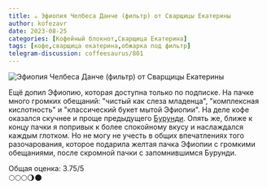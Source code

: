 ```yaml
---
title: ☕️ Эфиопия Челбеса Данче (фильтр) от Сварщицы Екатерины
author: kofezavr
date: 2023-08-25
categories: [Кофейный блокнот,Сварщица Екатерина]
tags: [кофе,сварщица екатерина,обжарка под фильтр]
telegram-discussion: coffeesaurus/801
--- 
```

![Эфиопия Челбеса Данче (фильтр) от Сварщицы Екатерины](/assets/img/posts/23/08/chelbesa-danche.jpg.jpg)

Ещё допил Эфиопию, которая доступна только по подписке. На пачке много громких обещаний: "чистый как слеза младенца", "комплексная кислотность" и "классический букет мытой Эфиопии". На деле кофе оказался скучнее и проще предыдущего [Бурунди](https://t.me/coffeesaurus/800). Опять же, ближе к концу пачки я попривык к более спокойному вкусу и наслаждался каждым глотком. Но не могу не учесть в общих впечатлениях того разочарования, которое подарила желтая пачка Эфиопии с громкими обещаниями, после скромной пачки с запомнившимся Бурунди.

Общая оценка: 3.75/5 <br>
🌕🌕🌕🌖🌑